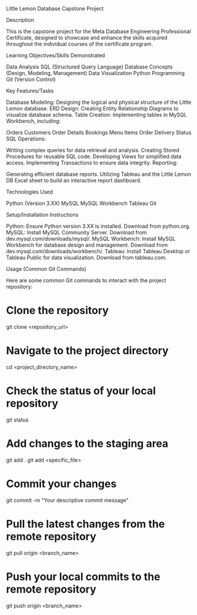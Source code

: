 Little Lemon Database Capstone Project

Description

This is the capstone project for the Meta Database Engineering Professional Certificate, designed to showcase and enhance the skills acquired throughout the individual courses of the certificate program.

Learning Objectives/Skills Demonstrated

Data Analysis
SQL (Structured Query Language)
Database Concepts (Design, Modeling, Management)
Data Visualization
Python Programming
Git (Version Control)

Key Features/Tasks

Database Modeling: Designing the logical and physical structure of the Little Lemon database.
ERD Design: Creating Entity Relationship Diagrams to visualize database schema.
Table Creation: Implementing tables in MySQL Workbench, including:

Orders
Customers
Order Details
Bookings
Menu Items
Order Delivery Status
SQL Operations:

Writing complex queries for data retrieval and analysis.
Creating Stored Procedures for reusable SQL code.
Developing Views for simplified data access.
Implementing Transactions to ensure data integrity.
Reporting:

Generating efficient database reports.
Utilizing Tableau and the Little Lemon DB Excel sheet to build an interactive report dashboard.

Technologies Used

Python (Version 3.XX)
MySQL
MySQL Workbench
Tableau
Git

Setup/Installation Instructions

Python: Ensure Python version 3.XX is installed. Download from python.org.
MySQL: Install MySQL Community Server. Download from dev.mysql.com/downloads/mysql/.
MySQL Workbench: Install MySQL Workbench for database design and management. Download from dev.mysql.com/downloads/workbench/.
Tableau: Install Tableau Desktop or Tableau Public for data visualization. Download from tableau.com.

Usage (Common Git Commands)

Here are some common Git commands to interact with the project repository:


# Clone the repository
git clone <repository_url>

# Navigate to the project directory
cd <project_directory_name>

# Check the status of your local repository
git status

# Add changes to the staging area
git add .
git add <specific_file>

# Commit your changes
git commit -m "Your descriptive commit message"

# Pull the latest changes from the remote repository
git pull origin <branch_name>

# Push your local commits to the remote repository
git push origin <branch_name>

